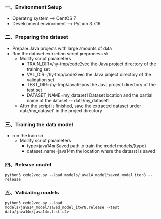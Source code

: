 ### 一、Environment Setup
* Operating system --> CentOS 7
* Development environment --> Python 3.7.16

### 二、Preparing the dataset
* Prepare Java projects with large amounts of data
* Run the dataset extraction script preprocess.sh
  * Modify script parameters
    * TRAIN_DIR=/hy-tmp/code2vec  the Java project directory of the training set
    * VAL_DIR=/hy-tmp/code2vec   the Java project directory of the validation set
    * TEST_DIR=/hy-tmp/JavaRepos the Java project directory of the test set
    * DATASET_NAME=my_dataset1 Dataset location and the partial name of the dataset -- data/my_dataset1
  * After the script is finished, save the extracted dataset under data/my_dataset1 in the project directory
### 三、Training the data model
* run the train.sh
  * Modify script parameters
    * type=java14m Saved path to train the model models/{type} 
    * dataset_name=java14m the location where the dataset is saved
### 四、Release model
```
python3 code2vec.py --load models/java14_model/saved_model_iter8 --release
```
### 五、Validating models
```
python3 code2vec.py --load models/java14_model/saved_model_iter8.release --test data/java14m/java14m.test.c2v
```
  
